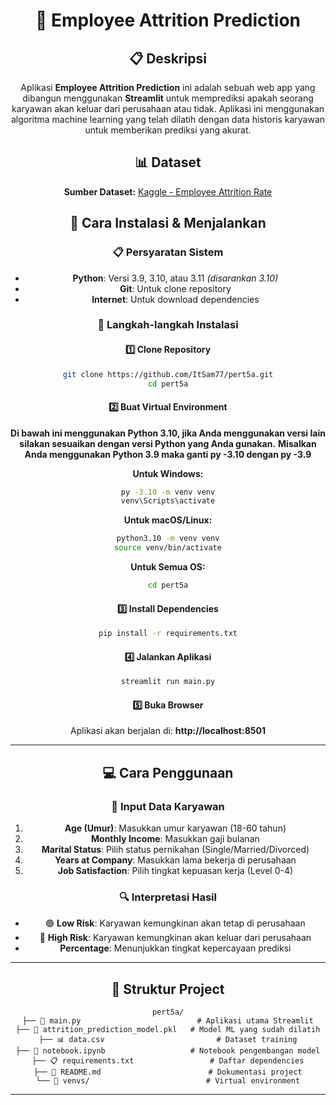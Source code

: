 <div align="center">

# 🏢 Employee Attrition Prediction

## 📋 Deskripsi

Aplikasi **Employee Attrition Prediction** ini adalah sebuah web app yang dibangun menggunakan **Streamlit** untuk memprediksi apakah seorang karyawan akan keluar dari perusahaan atau tidak. Aplikasi ini menggunakan algoritma machine learning yang telah dilatih dengan data historis karyawan untuk memberikan prediksi yang akurat.


## 📊 Dataset

**Sumber Dataset:** [Kaggle - Employee Attrition Rate](https://www.kaggle.com/datasets/prachi13/employeeattritionrate)


## 🚀 Cara Instalasi & Menjalankan

### 📋 Persyaratan Sistem
- **Python**: Versi 3.9, 3.10, atau 3.11 *(disarankan 3.10)*
- **Git**: Untuk clone repository
- **Internet**: Untuk download dependencies

### 🔧 Langkah-langkah Instalasi

#### 1️⃣ **Clone Repository**
```bash
git clone https://github.com/ItSam77/pert5a.git
cd pert5a
```

#### 2️⃣ **Buat Virtual Environment**

**Di bawah ini menggunakan Python 3.10, jika Anda menggunakan versi lain silakan sesuaikan dengan versi Python yang Anda gunakan.**
**Misalkan Anda menggunakan Python 3.9 maka ganti py -3.10 dengan py -3.9**

**Untuk Windows:**
```bash
py -3.10 -m venv venv
venv\Scripts\activate
```

**Untuk macOS/Linux:**
```bash
python3.10 -m venv venv
source venv/bin/activate
```

**Untuk Semua OS:**
```bash
cd pert5a
```

#### 3️⃣ **Install Dependencies**
```bash
pip install -r requirements.txt
```

#### 4️⃣ **Jalankan Aplikasi**
```bash
streamlit run main.py
```

#### 5️⃣ **Buka Browser**
Aplikasi akan berjalan di: **http://localhost:8501**

---

## 💻 Cara Penggunaan

### 📝 Input Data Karyawan
1. **Age (Umur)**: Masukkan umur karyawan (18-60 tahun)
2. **Monthly Income**: Masukkan gaji bulanan
3. **Marital Status**: Pilih status pernikahan (Single/Married/Divorced)
4. **Years at Company**: Masukkan lama bekerja di perusahaan
5. **Job Satisfaction**: Pilih tingkat kepuasan kerja (Level 0-4)

### 🔍 Interpretasi Hasil
- 🟢 **Low Risk**: Karyawan kemungkinan akan tetap di perusahaan
- 🔴 **High Risk**: Karyawan kemungkinan akan keluar dari perusahaan
- **Percentage**: Menunjukkan tingkat kepercayaan prediksi

---

## 📁 Struktur Project

```
pert5a/
├── 📄 main.py                          # Aplikasi utama Streamlit
├── 🤖 attrition_prediction_model.pkl   # Model ML yang sudah dilatih
├── 📊 data.csv                         # Dataset training
├── 📓 notebook.ipynb                   # Notebook pengembangan model
├── 📋 requirements.txt                 # Daftar dependencies
├── 📖 README.md                        # Dokumentasi project
└── 📁 venvs/                          # Virtual environment
```

---

